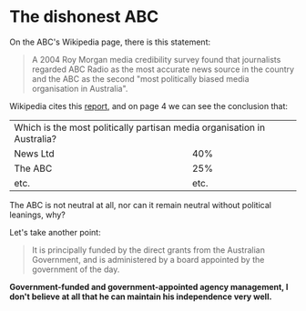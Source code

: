 # The dishonest ABC

On the ABC's Wikipedia page, there is this statement:

> A 2004 Roy Morgan media credibility survey found that journalists regarded ABC Radio as the most accurate news source in the country and the ABC as the second "most politically biased media organisation in Australia".


Wikipedia cites this [report](https://web.archive.org/web/20090914061917/http://www.roymorgan.com/resources/pdf/papers/20040903.pdf), and on page 4 we can see the conclusion that:

<table>
    <tr>
        <td colspan="2">Which is the most politically 
        partisan media organisation in 
        Australia?</td>
    <tr>
    <tr>
        <td>News Ltd </td>
        <td>40% </td>
    <tr>
    <tr>
        <td>The ABC </td>
        <td>25% </td>
    <tr> 
    <tr>
        <td>etc. </td>
        <td>etc. </td>
    <tr> 
</table>

The ABC is not neutral at all, nor can it remain neutral without political leanings, why?

Let's take another point:

> It is principally funded by the direct grants from the Australian Government, and is administered by a board appointed by the government of the day. 

**Government-funded and government-appointed agency management, I don't believe at all that he can maintain his independence very well.**
